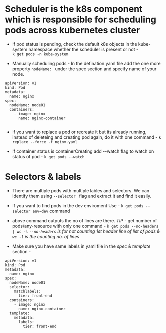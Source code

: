 # Scheduler is the k8s component which is responsible for scheduling pods across kubernetes cluster

- If pod status is pending, check the default k8s objects in the kube-system namespace whether the scheduler is present or not -  
`k get pods -n kube-system`

- Manually scheduling pods - 
In the defination.yaml file add the one more property `nodeName: ` under the spec section and specify name of your node.
```
apiVersion: v1
kind: Pod
metadata:
  name: nginx 
spec:
  nodeName: node01
  containers:
    - image: nginx
      name: nginx-container
  
```

- If you want to replace a pod or recreate it but its already running, instead of deleteing and creating pod again, do it with one command - 
`k replace --force -f nginx.yaml`

- If container status is containerCreating add --watch flag to watch on status of pod - `k get pods --watch`


# Selectors & labels 

- There are multiple pods with multiple lables and selectors. We can identify them using `--selector ` flag and extract it and find it easily.

- If you want to find pods in the dev enviroment Use - `k get pods --selector env=dev` command

- above command outputs the no of lines are there. _TIP_ - get number of pods/any-resource with only one command - `k get pods --no-headers | wc -l`
*`--no-headers` is for not counting 1st header line of list of pods & `wc -l` is the counting no. of lines*

- Make sure you have same labels in yaml file in the _spec_ & _template_ section - 

```
apiVersion: v1
kind: Pod
metadata:
  name: nginx 
spec:
  nodeName: node01
  selector:
    matchlabels:
      tier: front-end
  containers:
    - image: nginx
      name: nginx-container
  template:
    metadata:
      labels:
        tier: front-end
  
```
